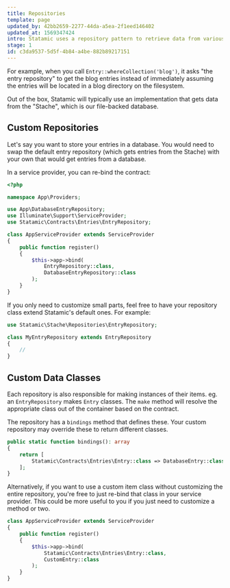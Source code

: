 ```yaml
---
title: Repositories
template: page
updated_by: 42bb2659-2277-44da-a5ea-2f1eed146402
updated_at: 1569347424
intro: Statamic uses a repository pattern to retrieve data from various places.
stage: 1
id: c3da9537-5d5f-4b84-a4be-882b89217151
---
```


For example, when you call `Entry::whereCollection('blog')`, it asks "the entry repository" to get the blog entries
instead of immediately assuming the entries will be located in a blog directory on the filesystem.

Out of the box, Statamic will typically use an implementation that gets data from the "Stache", which is our file-backed database.

## Custom Repositories

Let's say you want to store your entries in a database. You would need to swap the default entry repository (which gets entries from the Stache)
with your own that would get entries from a database.

In a service provider, you can re-bind the contract:

``` php
<?php

namespace App\Providers;

use App\DatabaseEntryRepository;
use Illuminate\Support\ServiceProvider;
use Statamic\Contracts\Entries\EntryRepository;

class AppServiceProvider extends ServiceProvider
{
    public function register()
    {
        $this->app->bind(
            EntryRepository::class,
            DatabaseEntryRepository::class
        );
    }
}
```

If you only need to customize small parts, feel free to have your repository class extend Statamic's default ones. For example:

``` php
use Statamic\Stache\Repositories\EntryRepository;

class MyEntryRepository extends EntryRepository
{
    //
}
```

## Custom Data Classes

Each repository is also responsible for making instances of their items. eg. an `EntryRepository` makes `Entry` classes. The `make` method will resolve the appropriate class out of the container based on the contract.

The repository has a `bindings` method that defines these. Your custom repository may override these to return different classes.

``` php
public static function bindings(): array
{
    return [
        Statamic\Contracts\Entries\Entry::class => DatabaseEntry::class,
    ];
}
```

Alternatively, if you want to use a custom item class without customizing the entire repository, you're free to just re-bind that class in your service provider. This could be more useful to you if you just need to customize a method or two.

``` php
class AppServiceProvider extends ServiceProvider
{
    public function register()
    {
        $this->app->bind(
            Statamic\Contracts\Entries\Entry::class,
            CustomEntry::class
        );
    }
}
```
